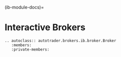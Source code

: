 (ib-module-docs)=
# Interactive Brokers

```{eval-rst}
.. autoclass:: autotrader.brokers.ib.broker.Broker
   :members:
   :private-members:
```
